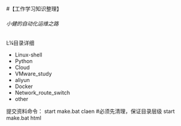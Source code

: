 #【工作学习知识整理】

###### 小健的自动化运维之路


Ŀ¼目录详细

- Linux-shell
- Python
- Cloud
- VMware_study
- aliyun
- Docker
- Network_route_switch
- other



提交资料命令：
start make.bat claen		#必须先清理，保证目录层级
start make.bat html
